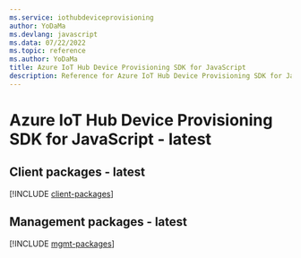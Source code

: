 ```yaml
---
ms.service: iothubdeviceprovisioning
author: YoDaMa
ms.devlang: javascript
ms.data: 07/22/2022
ms.topic: reference
ms.author: YoDaMa
title: Azure IoT Hub Device Provisioning SDK for JavaScript
description: Reference for Azure IoT Hub Device Provisioning SDK for JavaScript
---
```

# Azure IoT Hub Device Provisioning SDK for JavaScript - latest

## Client packages - latest
[!INCLUDE [client-packages](iot-hub-device-provisioning-client-index.md)]
## Management packages - latest
[!INCLUDE [mgmt-packages](iot-hub-device-provisioning-mgmt-index.md)]